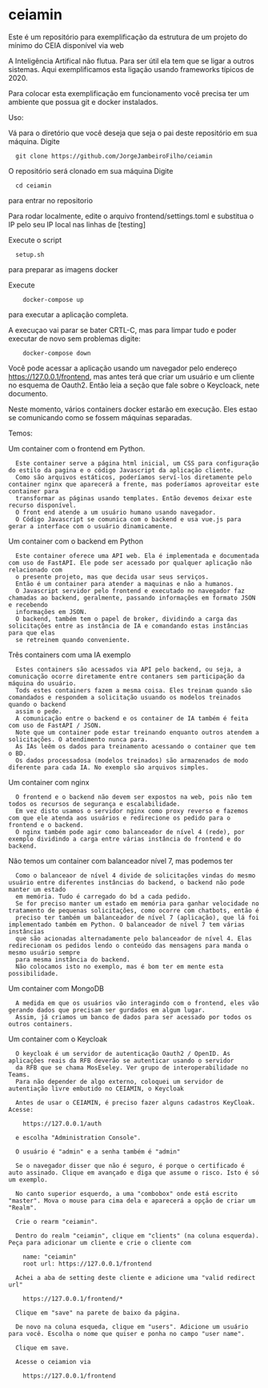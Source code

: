 # ceiamin
Este é um repositório para exemplificação da estrutura de um projeto do mínimo do CEIA disponível via web

A Inteligência Artifical não flutua. Para ser útil ela tem que se ligar a outros sistemas. Aqui exemplificamos esta ligação usando frameworks típicos de 2020.

Para colocar esta exemplificação em funcionamento você precisa ter um ambiente que possua git e docker instalados.

Uso:

  Vá para o diretório que você deseja que seja o pai deste repositório em sua máquina.
  Digite
  
      git clone https://github.com/JorgeJambeiroFilho/ceiamin
  
  O repositório será clonado em sua máquina
  Digite 
  
      cd ceiamin
  para entrar no repositorio
  
  Para rodar localmente, edite o arquivo frontend/settings.toml e substitua o IP pelo seu IP local nas linhas de [testing]
  
  Execute o script 
  
      setup.sh    

   para preparar as imagens docker
   
   Execute 
   
        docker-compose up
        
 
   para executar a aplicação completa.


   A execuçao vai parar se bater CRTL-C, mas para limpar tudo e poder executar de novo sem problemas digite:

        docker-compose down

Você pode acessar a aplicação usando um navegador pelo endereço https://127.0.0.1/frontend, mas antes terá que criar um usuário e um cliente no esquema de Oauth2. Então leia a seção que fale sobre o Keycloack, nete documento. 

Neste momento, vários containers docker estarão em execução. Eles estao se comunicando como se fossem máquinas separadas.

Temos:

  Um container com o frontend em Python.

      Este container serve a página html inicial, um CSS para configuração do estilo da pagina e o código Javascript da aplicação cliente.
      Como são arquivos estáticos, poderíamos serví-los diretamente pelo container nginx que aparecerá a frente, mas poderíamos aproveitar este container para
      transformar as páginas usando templates. Então devemos deixar este recurso disponível.
      O front end atende a um usuário humano usando navegador.
      O Código Javascript se comunica com o backend e usa vue.js para gerar a interface com o usuário dinamicamente.
      
  Um container com o backend em Python
  
      Este container oferece uma API web. Ela é implementada e documentada com uso de FastAPI. Ele pode ser acessado por qualquer aplicação não relacionado com 
      o presente projeto, mas que decida usar seus serviços.
      Então é um container para atender a maquinas e não a humanos.
      O Javascript servidor pelo frontend e executado no navegador faz chamadas ao backend, geralmente, passando informações em formato JSON e recebendo
      informações em JSON.
      O backend, também tem o papel de broker, dividindo a carga das solicitações entre as instância de IA e comandando estas instâncias para que elas 
      se retreinem quando conveniente.
      
  Três containers com uma IA exemplo
  
      Estes containers são acessados via API pelo backend, ou seja, a comunicação ocorre diretamente entre contaners sem participação da máquina do usuário.
      Tods estes containers fazem a mesma coisa. Eles treinam quando são comandados e respondem a solicitação usuando os modelos treinados quando o backend
      assim o pede.
      A comunicação entre o backend e os container de IA também é feita com uso de FastAPI / JSON.
      Note que um container pode estar treinando enquanto outros atendem a solicitações. O atendimento nunca para.
      As IAs leêm os dados para treinamento acessando o container que tem o BD.
      Os dados processadosa (modelos treinados) são armazenados de modo diferente para cada IA. No exemplo são arquivos simples.
      
  Um container com nginx
  
      O frontend e o backend não devem ser expostos na web, pois não tem todos os recursos de segurança e escalabilidade.
      Em vez disto usamos o servidor nginx como proxy reverso e fazemos com que ele atenda aos usuários e redirecione os pedido para o frontend e o backend.
      O nginx também pode agir como balanceador de nível 4 (rede), por exemplo dividindo a carga entre várias instância do frontend e do backend.
      
      
  Não temos um container com balanceador nível 7, mas podemos ter    
      
      Como o balanceaor de nível 4 divide de solicitações vindas do mesmo usuário entre diferentes instâncias do backend, o backend não pode manter um estado 
      em memória. Tudo é carregado do bd a cada pedido.
      Se for preciso manter um estado em memória para ganhar velocidade no tratamento de pequenas solicitações, como ocorre com chatbots, então é
      preciso ter também um balanceador de nível 7 (aplicação), que lá foi implementado também em Python. O balanceador de nível 7 tem várias instâncias
      que são acionadas alternadamente pelo balanceador de nível 4. Elas redirecionam os pedidos lendo o conteúdo das mensagens para manda o mesmo usuário sempre
      para mesma instância do backend.
      Não colocamos isto no exemplo, mas é bom ter em mente esta possibilidade.
      
  Um container com MongoDB
  
      A medida em que os usuários vão interagindo com o frontend, eles vão gerando dados que precisam ser gurdados em algum lugar.
      Assim, já criamos um banco de dados para ser acessado por todos os outros containers.
      
  Um container com o Keycloak 
  
      O keycloak é um servidor de autenticação Oauth2 / OpenID. As aplicações reais da RFB deverão se autenticar usando o servidor
      da RFB que se chama MosEseley. Ver grupo de interoperabilidade no Teams.
      Para não depender de algo externo, coloquei um servidor de autentiação livre embutido no CEIAMIN, o Keycloak
      
      Antes de usar o CEIAMIN, é preciso fazer alguns cadastros KeyCloak. Acesse:
      
        https://127.0.0.1/auth
      
      e escolha "Administration Console".
            
      O usuário é "admin" e a senha também é "admin"
      
      Se o navegador disser que não é seguro, é porque o certificado é auto assinado. Clique em avançado e diga que assume o risco. Isto é só um exemplo.
      
      No canto superior esquerdo, a uma "combobox" onde está escrito "master". Mova o mouse para cima dela e aparecerá a opção de criar um "Realm".
      
      Crie o rearm "ceiamin".
      
      Dentro do realm "ceiamin", clique em "clients" (na coluna esquerda). Peça para adicionar um cliente e crie o cliente com
       
        name: "ceiamin" 
        root url: https://127.0.0.1/frontend
        
      Achei a aba de setting deste cliente e adicione uma "valid redirect url"
      
        https://127.0.0.1/frontend/*
        
      Clique em "save" na parete de baixo da página.
      
      De novo na coluna esqueda, clique em "users". Adicione um usuário para você. Escolha o nome que quiser e ponha no campo "user name".
      
      Clique em save.
      
      Acesse o ceiamion via 
      
        https://127.0.0.1/frontend      
      
      
      
        
  
        
      
      
      




